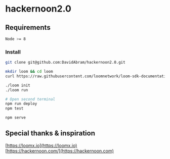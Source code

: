 # hackernoon2.0


## Requirements

```bash
Node >= 8
```

### Install
```bash
git clone git@github.com:DavidAbram/hackernoon2.0.git
```

```bash
mkdir loom && cd loom
curl https://raw.githubusercontent.com/loomnetwork/loom-sdk-documentation/master/scripts/get_loom.sh | sh

./loom init
./loom run
```

```bash
# Open second terminal
npm run deploy
npm test

npm serve
```

Special thanks & inspiration
----
[https://loomx.io](https://loomx.io)  
[https://hackernoon.com/](https://hackernoon.com)